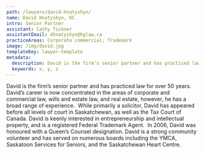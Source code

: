 ```yaml
---
path: /lawyers/david-hnatyshyn/
name: David Hnatyshyn, KC
intro: Senior Partner
assistant: Cathy Tickner
assistantEmail: dhnatyshyn@hglaw.ca
practiceAreas: Corporate commercial, Trademark
image: /img/david.jpg
templateKey: lawyer-template
metadata:
  description: David is the firm’s senior partner and has practiced law for over 50 years. David’s career is now concentrated in the areas of corporate and commercial law, wills and estate law, and real estate, however, he has a broad range of experience.  While primarily a solicitor, David has appeared before all levels of court in Saskatchewan, as well as the Tax Court of Canada. David is keenly interested in entrepreneurship and intellectual property, and is a registered Federal Trademark Agent.  In 2006, David was honoured with a Queen’s Counsel designation. David is a strong community volunteer and has served on numerous boards including the YMCA, Saskatoon Services for Seniors, and the Saskatchewan Heart Centre.
  keywords: x, y, z
---
```

David is the firm’s senior partner and has practiced law for over 50 years. David’s career is now concentrated in the areas of corporate and commercial law, wills and estate law, and real estate, however, he has a broad range of experience.  While primarily a solicitor, David has appeared before all levels of court in Saskatchewan, as well as the Tax Court of Canada. David is keenly interested in entrepreneurship and intellectual property, and is a registered Federal Trademark Agent.  In 2006, David was honoured with a Queen’s Counsel designation. David is a strong community volunteer and has served on numerous boards including the YMCA, Saskatoon Services for Seniors, and the Saskatchewan Heart Centre.
